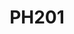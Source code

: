 ---
layout: course
title: PH201
department: Physics
name: Electrodynamics
type: Theory
description: "This is a core course for Engineering Physics Program. It deals with many aspects of electromagnetic properties, behavior of electromagnetic wave in space and materials. The formalism developed here could help in better understanding of several technologies, like, communication, antennas, GPS, etc."
instructor: Prof. Kavita Devi
prerequisites: PH102
semestertype: Full
level: UG
lectures: 2
tutorials: 1
practicals: 0
credits: 6
email: kavita@iitdh.ac.in
syllabus: "Review of electrostatics and magnetostatics. Electrodynamics: Differential and integral forms of Maxwell’s equations, Scalar and vector potentials, gauge transformations, Coulomb and Lorentz Gauge; Maxwell’s equations in terms of potentials. Energy and momentum in electrodynamics. Electromagnetic waves: Electromagnetic waves in non-conducting media: Monochromatic plane waves in vacuum, propagation through linear media; Boundary conditions; Reflection and transmission at interfaces. Fresnel’s laws; Electromagnetic waves in conductors: Modified wave equation, monochromatic plane waves in conducting media, Dispersion: Dispersion in non-conductors, free electrons in conductors and plasmas. Guided waves. Retarded potentials, Electric dipole radiation, magnetic dipole radiation. Radiation from a point charge: Lienard-Wiechart potentials, fields of a point charge in motion, power radiated by a point charge. Electrodynamics and Relativity: Review of special theory of relativity, Lorentz transformations, Minkowski four vectors, energy-momentum four vector, covariant formulation of mechanics; Transformation of electric and magnetic fields under Lorentz transformations, field tensor, invariants of electromagnetic field, Covariant formulation of electrodynamics, Lorentz force on a relativistic charged particle. Waveguides, Resonant Cavities and Optical Fibers, Basics of Antennas."
references: 
    - "D. J. Griffith: Introduction to Electrodynamics, 4th edition, Pearson, 2015."
    - "J.D. Jackson: Classical Electrodynamics, Wiley student edition, 3rd edition, 2007."
    - "Modern Electrodynamics, Andrew Zangwill, Cambridge University Press, 2012."
    - "Foundations of Electromagnetic Theory, J. R. Reitz, F. J. Milford, and R. W. Christy, Addison-Wesley, 4 th edition, 2008."
    - "W K H Panofsky and M Philips: Classical Electricity and Magnetism Addison Wesley, 2nd edition, 1962."
    - "W Greiner: Classical Electrodynamics, Springer, 1998."
    - "Hayt, William H., Jr., and John A. Buck, “Engineering Electromagnetics, 7th ed. McGraw-Hill, 2006."
    - "M.A. Heald and J.B. Marion, Classical Electromagnetic Radiation, Saunders, 1983."
permalink: /:title/
categories: ph 200 ug
---